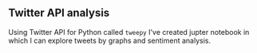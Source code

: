 ## Twitter API analysis
Using Twitter API for Python called `tweepy` I've created jupter notebook in which I can explore tweets by graphs and sentiment analysis.
